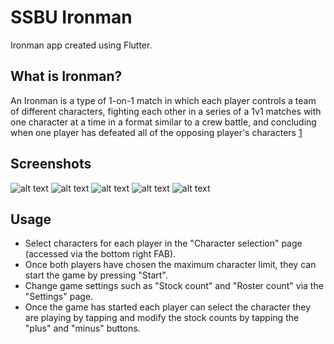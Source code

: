 # SSBU Ironman
Ironman app created using Flutter.

## What is Ironman?
An Ironman is a type of 1-on-1 match in which each player controls a team of different characters, fighting each other in a series of a 1v1 matches with one character at a time in a format similar to a crew battle, and concluding when one player has defeated all of the opposing player's characters [1](https://www.ssbwiki.com/Ironman)

## Screenshots
![alt text](https://raw.githubusercontent.com/ConnorLee2/SSB-Ironman/master/docs/screenshots/Screenshot_1615641581.png "home")
![alt text](https://raw.githubusercontent.com/ConnorLee2/SSB-Ironman/master/docs/screenshots/Screenshot_1615641586.png "settings")
![alt text](https://raw.githubusercontent.com/ConnorLee2/SSB-Ironman/master/docs/screenshots/Screenshot_1615641591.png "character selection screen")
![alt text](https://raw.githubusercontent.com/ConnorLee2/SSB-Ironman/master/docs/screenshots/Screenshot_1615641619.png "game  screen")
![alt text](https://raw.githubusercontent.com/ConnorLee2/SSB-Ironman/master/docs/screenshots/Screenshot_1615641605.png "search screen")

## Usage
* Select characters for each player in the "Character selection" page (accessed via the bottom right FAB).
* Once both players have chosen the maximum character limit, they can start the game by pressing "Start".
* Change game settings such as "Stock count" and "Roster count" via the "Settings" page.
* Once the game has started each player can select the character they are playing by tapping and modify the stock counts by tapping the "plus" and "minus" buttons.
